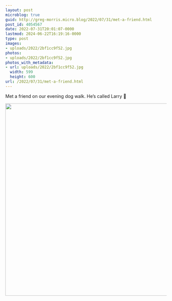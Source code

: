 ```yaml
---
layout: post
microblog: true
guid: http://greg-morris.micro.blog/2022/07/31/met-a-friend.html
post_id: 4054567
date: 2022-07-31T20:01:07-0000
lastmod: 2024-06-22T16:19:16-0000
type: post
images:
- uploads/2022/2bf1cc9f52.jpg
photos:
- uploads/2022/2bf1cc9f52.jpg
photos_with_metadata:
- url: uploads/2022/2bf1cc9f52.jpg
  width: 599
  height: 600
url: /2022/07/31/met-a-friend.html
---
```

Met a friend on our evening dog walk. He’s called Larry 🦎

<img src="uploads/2022/2bf1cc9f52.jpg" width="599" height="600" alt="" />
